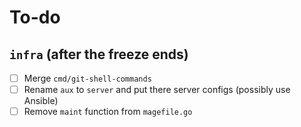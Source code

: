 # To-do

## `infra` (after the freeze ends)

* [ ] Merge `cmd/git-shell-commands`
* [ ] Rename `aux` to `server` and put there server configs (possibly
  use Ansible)
* [ ] Remove `maint` function from `magefile.go`

